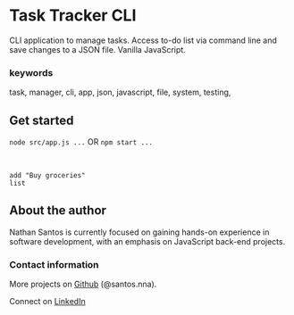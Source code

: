 # Task Tracker CLI

CLI application to manage tasks. Access to-do list via command line and save changes to a JSON file. Vanilla JavaScript.

### keywords

task, manager, cli, app, json, javascript, file, system, testing,

## Get started

`node src/app.js ...` OR `npm start ...`

<br>

`add "Buy groceries"` <br>
`list` <br>

## About the author

Nathan Santos is currently focused on gaining hands-on experience in software development, with an emphasis on JavaScript back-end projects.

### Contact information

More projects on [Github](https://github.com/santosnna) (@santos.nna).

Connect on [LinkedIn](https://www.linkedin.com/in/nathan-santos-a512a053/)
